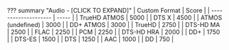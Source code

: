 ??? summary "Audio - [CLICK TO EXPAND]"
    | Custom Format        | Score |
    | -------------------- | ----- |
    | TrueHD ATMOS         | 5000  |
    | DTS X                | 4500  |
    | ATMOS (undefined)    | 3000  |
    | DD+ ATMOS            | 3000  |
    | TrueHD               | 2750  |
    | DTS-HD MA            | 2500  |
    | FLAC                 | 2250  |
    | PCM                  | 2250  |
    | DTS-HD HRA           | 2000  |
    | DD+                  | 1750  |
    | DTS-ES               | 1500  |
    | DTS                  | 1250  |
    | AAC                  | 1000  |
    | DD                   | 750   |
